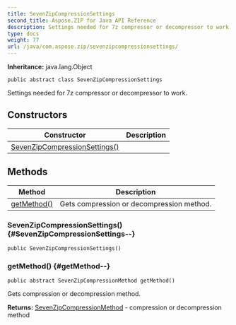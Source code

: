 ```yaml
---
title: SevenZipCompressionSettings
second_title: Aspose.ZIP for Java API Reference
description: Settings needed for 7z compressor or decompressor to work.
type: docs
weight: 77
url: /java/com.aspose.zip/sevenzipcompressionsettings/
---
```


**Inheritance:**
java.lang.Object
```
public abstract class SevenZipCompressionSettings
```

Settings needed for 7z compressor or decompressor to work.
## Constructors

| Constructor | Description |
| --- | --- |
| [SevenZipCompressionSettings()](#SevenZipCompressionSettings--) |  |
## Methods

| Method | Description |
| --- | --- |
| [getMethod()](#getMethod--) | Gets compression or decompression method. |
### SevenZipCompressionSettings() {#SevenZipCompressionSettings--}
```
public SevenZipCompressionSettings()
```


### getMethod() {#getMethod--}
```
public abstract SevenZipCompressionMethod getMethod()
```


Gets compression or decompression method.

**Returns:**
[SevenZipCompressionMethod](../../com.aspose.zip/sevenzipcompressionmethod) - compression or decompression method
